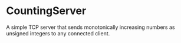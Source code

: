 # CountingServer

A simple TCP server that sends monotonically increasing numbers as unsigned integers to any connected client. 
